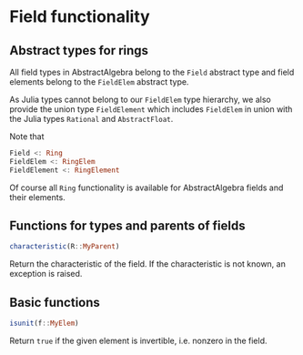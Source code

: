 # Field functionality

## Abstract types for rings

All field types in AbstractAlgebra belong to the `Field` abstract
type and field elements belong to the `FieldElem` abstract type.

As Julia types cannot belong to our `FieldElem` type hierarchy, we also
provide the union type `FieldElement` which includes `FieldElem` in union with
the Julia types `Rational` and `AbstractFloat`.

Note that

```julia
Field <: Ring
FieldElem <: RingElem
FieldElement <: RingElement
```

Of course all `Ring` functionality is available for AbstractAlgebra fields and
their elements.

## Functions for types and parents of fields

```julia
characteristic(R::MyParent)
```

Return the characteristic of the field. If the characteristic is not known, an
exception is raised.

## Basic functions

```julia
isunit(f::MyElem)
```

Return `true` if the given element is invertible, i.e. nonzero in the field.

